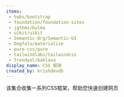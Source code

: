 ```yaml
---
items:
 - twbs/bootstrap
 - foundation/foundation-sites
 - jgthms/bulma
 - uikit/uikit
 - Semantic-Org/Semantic-UI
 - Dogfalo/materialize
 - pure-css/pure
 - tailwindlabs/tailwindcss
 - Trendyol/baklava
display_name: CSS 框架
created_by: krishdevdb
---
```

该集合收集一系列CSS框架，帮助您快速创建网页